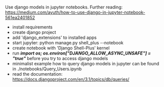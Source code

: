 Use django models in jupyter notebooks. Further reading:
https://medium.com/ayuth/how-to-use-django-in-jupyter-notebook-561ea2401852

- install requirements
- create django project
- add 'django_extensions' to installed apps
- start jupyter: python manage.py shell_plus --notebook
- create notebook with 'Django Shell-Plus' kernel
- run ***import os; os.environ["DJANGO_ALLOW_ASYNC_UNSAFE"] = "true"*** before you try to access django models
- minimalist example how to query django models in jupyter can be found in ./notebooks/Query_Users.ipynb
- read the documentation: https://docs.djangoproject.com/en/3.1/topics/db/queries/
